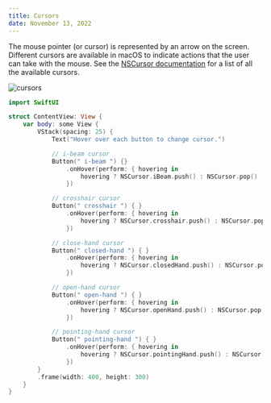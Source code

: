 ```yaml
---
title: Cursors
date: November 13, 2022
---
```


The mouse pointer (or cursor) is represented by an arrow on the screen. Different cursors are available in macOS to indicate actions that the user can take with the mouse. See the [NSCursor documentation](https://developer.apple.com/documentation/appkit/nscursor) for a list of all the available cursors.

<img src="../images/cursors.png" style="max-width:400px;" alt="cursors">

```swift
import SwiftUI

struct ContentView: View {
    var body: some View {
        VStack(spacing: 25) {
            Text("Hover over each button to change cursor.")

            // i-beam cursor
            Button(" i-beam ") {}
                .onHover(perform: { hovering in
                    hovering ? NSCursor.iBeam.push() : NSCursor.pop()
                })

            // crosshair cursor
            Button(" crosshair ") { }
                .onHover(perform: { hovering in
                    hovering ? NSCursor.crosshair.push() : NSCursor.pop()
                })

            // close-hand cursor
            Button(" closed-hand ") { }
                .onHover(perform: { hovering in
                    hovering ? NSCursor.closedHand.push() : NSCursor.pop()
                })

            // open-hand cursor
            Button(" open-hand ") { }
                .onHover(perform: { hovering in
                    hovering ? NSCursor.openHand.push() : NSCursor.pop()
                })

            // pointing-hand cursor
            Button(" pointing-hand ") { }
                .onHover(perform: { hovering in
                    hovering ? NSCursor.pointingHand.push() : NSCursor.pop()
                })
        }
        .frame(width: 400, height: 300)
    }
}
```
